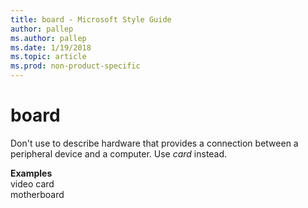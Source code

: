 ```yaml
---
title: board - Microsoft Style Guide
author: pallep
ms.author: pallep
ms.date: 1/19/2018
ms.topic: article
ms.prod: non-product-specific
---
```


# board

Don't use to describe hardware that provides a connection between a peripheral device and a computer. Use *card* instead.

**Examples**  
video card   
motherboard
